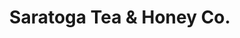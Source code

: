 ---
title: "Saratoga Tea & Honey Co."
url: /saratoga-springs/saratoga-tea-and-honey-co/
shop: tea
---